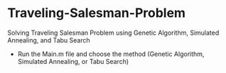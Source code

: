 # Traveling-Salesman-Problem
Solving Traveling Salesman Problem using Genetic Algorithm, Simulated Annealing, and Tabu Search <br />
- Run the Main.m file and choose the method (Genetic Algorithm, Simulated Annealing, or Tabu Search)
